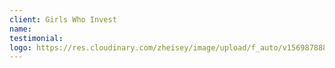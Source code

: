 ```yaml
---
client: Girls Who Invest
name:
testimonial:
logo: https://res.cloudinary.com/zheisey/image/upload/f_auto/v1569878889/teambusiness/logo/girls-who-invest.png
---
```

